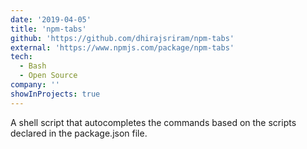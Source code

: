 ```yaml
---
date: '2019-04-05'
title: 'npm-tabs'
github: 'https://github.com/dhirajsriram/npm-tabs'
external: 'https://www.npmjs.com/package/npm-tabs'
tech:
  - Bash
  - Open Source
company: ''
showInProjects: true
---
```


A shell script that autocompletes the commands based on the scripts declared in the package.json file.
